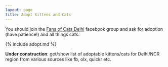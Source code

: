 ```yaml
---
layout: page
title: Adopt Kittens and Cats
---
```


You should join the [Fans of Cats Delhi](https://www.facebook.com/groups/850715891625822/)
facebook group and ask for adoption (have patience!) and all things cats.

{% include adopt.md %}

**Under construction**: get/show list of adoptable kittens/cats for Delhi/NCR
region from various sources like fb, olx, quickr etc.
